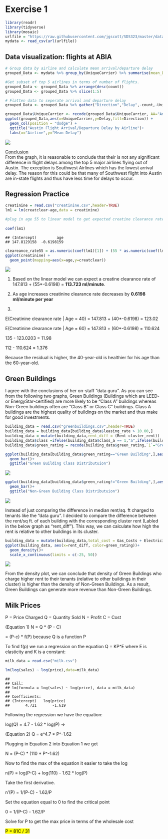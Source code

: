 Exercise 1
==========

``` r
library(readr)
library(tidyverse)
library(mosaic)
urlfile = "https://raw.githubusercontent.com/jgscott/SDS323/master/data/ABIA.csv"
mydata <- read_csv(url(urlfile))
```

Data visualization: flights at ABIA
-----------------------------------

``` r
# Group data by airline and calculate mean arrival/departure delay
grouped_Data <- mydata %>% group_by(UniqueCarrier) %>% summarise(mean_DepDelay=mean(DepDelay,na.rm=TRUE),mean_ArrDelay=mean(ArrDelay,na.rm=TRUE), count=n())

#Get subset of top 5 airlines in terms of number of flights.
grouped_Data <- grouped_Data %>% arrange(desc(count))
grouped_Data <- grouped_Data %>% slice(1:5)

# Flatten data to seperate arrival and departure delay
grouped_Data <- grouped_Data %>% gather("Direction","Delay",-count,-UniqueCarrier)

grouped_Data$UniqueCarrier <- recode(grouped_Data$UniqueCarrier, AA="American", WN="Southwest",B6="JetBlue", YV="Mesa", CO="Continental")
ggplot(grouped_Data,aes(x=UniqueCarrier,y=Delay,fill=Direction)) +
  geom_col(position = "dodge") +
  ggtitle("Austin Flight Arrival/Departure Delay by Airline")+
  labs(x="Airline",y="Mean Delay")
```

![](exercise1_files/figure-markdown_github/unnamed-chunk-2-1.png)

<ins>
Conclusion
</ins>
<br> From the graph, it is reasonable to conclude that their is not any
significant difference in flight delays among the top 5 major airlines
flying out of Austin. The exception is Southwest Airlines which has the
lowest arrival delay. The reason for this could be that many of
Southwest flight into Austin are in-state flights and thus have less
time for delays to occur.

Regression Practice
-------------------

``` r
creatinine = read.csv("creatinine.csv",header=TRUE)
lm1 = lm(creatclear~age,data = creatinine)

#plug in age 55 to linear model to get expected creatine clearance rate
 
coef(lm1)
```

    ## (Intercept)         age 
    ## 147.8129158  -0.6198159

``` r
cleareance_rate55 = as.numeric(coef(lm1)[1]) + (55 * as.numeric(coef(lm1)[2]))
ggplot(creatinine) +
  geom_point(mapping=aes(x=age,y=creatclear))
```

![](exercise1_files/figure-markdown_github/unnamed-chunk-3-1.png)

1.  Based on the linear model we can expect a creatine clearance rate
    of  
    147.813 + (55\*-0.6198) = **113.723 ml/minute**.

2.  As age increases creatinine clearance rate decreases by **0.6198
    ml/minute per year**

3.  

E(Creatinine clearance rate \| Age = 40) = 147.813 + (40\*-0.6198) =
123.02

E(Creatinine clearance rate \| Age = 60) = 147.813 + (60\*-0.6198) =
110.624

135 - 123.0203 = 11.98

112 - 110.624 = 1.376

Because the residual is higher, the 40-year-old is healthier for his age
than the 60-year-old.

Green Buildings
---------------

I agree with the conclusions of her on-staff “data guru”. As you can see
from the following two graphs, Green Buildings (Buildings which are
LEED- or EnergyStar-certified) are more likely to be “Class A” buildings
whereas Non-Green buildings often are “Class B” or Class C" buildings.
Class A buildings are the highest quality of buildings on the market and
thus make for good investments.

``` r
building_data = read.csv("greenbuildings.csv",header=TRUE)
building_data = building_data[building_data$leasing_rate > 10.00,]
building_data = mutate(building_data,rent_diff = (Rent-cluster_rent))
building_data$class =ifelse(building_data$class_a == 1,"a",ifelse(building_data$class_b == 1,"b","c"))
building_data$green_rating = recode(building_data$green_rating,`1`="Green Building", `0`="Non-Green Building")

ggplot(building_data[building_data$green_rating=="Green Building",],aes(x=class))+
  geom_bar()+
  ggtitle("Green Building Class Distributuion")
```

![](exercise1_files/figure-markdown_github/unnamed-chunk-4-1.png)

``` r
ggplot(building_data[building_data$green_rating!="Green Building",],aes(x=class))+
  geom_bar()+
  ggtitle("Non-Green Building Class Distributuion")
```

![](exercise1_files/figure-markdown_github/unnamed-chunk-4-2.png)

Instead of just comparing the difference in median rent/sq. ft charged
to tenants like the “data guru”. I decided to compare the difference
between the rent/sq ft. of each building with the corresponding cluster
rent (Labled in the below graph as “rent\_diff”). This way, we can
calculate how high the rent is relative to other buildings in its
cluster.

``` r
building_data = mutate(building_data,total_cost = Gas_Costs + Electricity_Costs)
ggplot(building_data, aes(x=rent_diff, color=green_rating))+
  geom_density()+
  scale_x_continuous(limits = c(-25, 50))
```

![](exercise1_files/figure-markdown_github/unnamed-chunk-5-1.png)

From the density plot, we can conclude that density of Green Buildings
who charge higher rent to their tenants (relative to other buildings in
their cluster) is higher than the density of Non-Green Buildings. As a
result, Green Buildings can generate more revenue than Non-Green
Buildings.

Milk Prices
-----------

P = Price Charged Q = Quantity Sold N = Profit C = Cost

(Equation 1) N = Q \* (P - C)

= (P-c) \* f(P) because Q is a function P

To find f(p) we run a regression on the equation Q = KP^E where E is
elasticity and K is a constant:

``` r
milk_data = read.csv("milk.csv")

lm(log(sales) ~ log(price),data=milk_data)
```

    ## 
    ## Call:
    ## lm(formula = log(sales) ~ log(price), data = milk_data)
    ## 
    ## Coefficients:
    ## (Intercept)   log(price)  
    ##       4.721       -1.619

Following the regression we have the equation:

log(Q) = 4.7 - 1.62 \* log(P) =&gt;

(Equation 2) Q = e^4.7 \* P^-1.62

Plugging in Equation 2 into Equation 1 we get

N = (P-C) \* (110 \* P^-1.62)

Now to find the max of the equation it easier to take the log

n(P) = log(P-C) + log(110) - 1.62 \* log(P)

Take the first derivative.

n’(P) = 1/(P-C) - 1.62/P

Set the equation equal to 0 to find the critical point

0 = 1/(P-C) - 1.62/P

Solve for P to get the max price in terms of the wholesale cost

<mark>P = 81C / 31 </mark>
